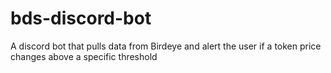 # bds-discord-bot
A discord bot that pulls data from Birdeye and alert the user if a token price changes above a specific threshold

